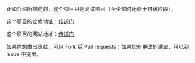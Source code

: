 正如介绍所描述的，这个项目只是测试项目（至少暂时还处于初级阶段）。

这个项目的仓库地址：[传送门](https://github.com/qz-cqy/sto-rui_er-orz)

这个项目的网站地址：[传送门](http://rui_er.ak-ioi.cf)

如果你想做出贡献，可以 Fork 后 Pull requests；如果您有更改的建议，可以到 Issue 中提出。
